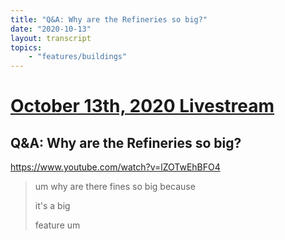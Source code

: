 ```yaml
---
title: "Q&A: Why are the Refineries so big?"
date: "2020-10-13"
layout: transcript
topics:
    - "features/buildings"
---
```

# [October 13th, 2020 Livestream](../2020-10-13.md)
## Q&A: Why are the Refineries so big?
https://www.youtube.com/watch?v=lZOTwEhBFO4
> um why are there fines so big because
> 
> it's a big
> 
> feature um
> 
